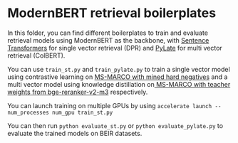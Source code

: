 # ModernBERT retrieval boilerplates

In this folder, you can find different boilerplates to train and evaluate retrieval models using ModernBERT as the backbone, with [Sentence Transformers](https://github.com/UKPLab/sentence-transformers) for single vector retrieval (DPR) and [PyLate](https://github.com/lightonai/pylate) for multi vector retrieval (ColBERT).

You can use ```train_st.py``` and ```train_pylate.py``` to train a single vector model using contrastive learning on [MS-MARCO with mined hard negatives](https://huggingface.co/datasets/sentence-transformers/msmarco-co-condenser-margin-mse-sym-mnrl-mean-v1) and a multi vector model using knowledge distillation on[ MS-MARCO with teacher weights from bge-reranker-v2-m3](https://huggingface.co/datasets/lightonai/ms-marco-en-bge) respectively.

You can launch training on multiple GPUs by using ```accelerate launch --num_processes num_gpu train_st.py```

You can then run ```python evaluate_st.py``` or ```python evaluate_pylate.py``` to evaluate the trained models on BEIR datasets.